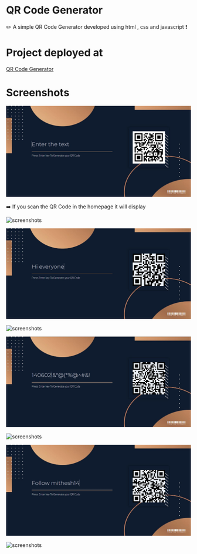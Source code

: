# QR Code Generator
✏️ A simple QR Code Generator developed using html , css and javascript ❗

# Project deployed at

<a href="https://mithesh14.github.io/Github-profile/">QR Code Generator</a>

# Screenshots 

![screenshots](https://github.com/Mithesh14/QR-code-generator/blob/main/images/image1.jpg)

➡️ If you scan the QR Code in the homepage it will display 

![screenshots](https://github.com/Mithesh14/QR-code-generator/blob/main/images/image2.jpg)

![screenshots](https://github.com/Mithesh14/QR-code-generator/blob/main/images/image3.jpg)

![screenshots](https://github.com/Mithesh14/QR-code-generator/blob/main/images/image4.jpg)

![screenshots](https://github.com/Mithesh14/QR-code-generator/blob/main/images/image5.jpg)

![screenshots](https://github.com/Mithesh14/QR-code-generator/blob/main/images/image6.jpg)

![screenshots](https://github.com/Mithesh14/QR-code-generator/blob/main/images/image7.jpg)

![screenshots](https://github.com/Mithesh14/QR-code-generator/blob/main/images/image8.jpg)


